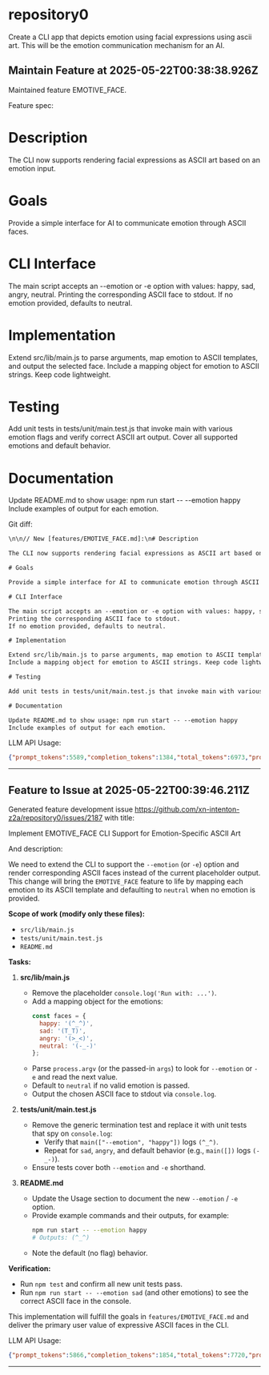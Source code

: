 # repository0
Create a CLI app that depicts emotion using facial expressions using ascii art.
This will be the emotion communication mechanism for an AI.
## Maintain Feature at 2025-05-22T00:38:38.926Z

Maintained feature EMOTIVE_FACE.

Feature spec:

# Description

The CLI now supports rendering facial expressions as ASCII art based on an emotion input.

# Goals

Provide a simple interface for AI to communicate emotion through ASCII faces.

# CLI Interface

The main script accepts an --emotion or -e option with values: happy, sad, angry, neutral.
Printing the corresponding ASCII face to stdout.
If no emotion provided, defaults to neutral.

# Implementation

Extend src/lib/main.js to parse arguments, map emotion to ASCII templates, and output the selected face.
Include a mapping object for emotion to ASCII strings. Keep code lightweight.

# Testing

Add unit tests in tests/unit/main.test.js that invoke main with various emotion flags and verify correct ASCII art output. Cover all supported emotions and default behavior.

# Documentation

Update README.md to show usage: npm run start -- --emotion happy
Include examples of output for each emotion.

Git diff:

```diff
\n\n// New [features/EMOTIVE_FACE.md]:\n# Description

The CLI now supports rendering facial expressions as ASCII art based on an emotion input.

# Goals

Provide a simple interface for AI to communicate emotion through ASCII faces.

# CLI Interface

The main script accepts an --emotion or -e option with values: happy, sad, angry, neutral.
Printing the corresponding ASCII face to stdout.
If no emotion provided, defaults to neutral.

# Implementation

Extend src/lib/main.js to parse arguments, map emotion to ASCII templates, and output the selected face.
Include a mapping object for emotion to ASCII strings. Keep code lightweight.

# Testing

Add unit tests in tests/unit/main.test.js that invoke main with various emotion flags and verify correct ASCII art output. Cover all supported emotions and default behavior.

# Documentation

Update README.md to show usage: npm run start -- --emotion happy
Include examples of output for each emotion.
```

LLM API Usage:

```json
{"prompt_tokens":5589,"completion_tokens":1384,"total_tokens":6973,"prompt_tokens_details":{"cached_tokens":0,"audio_tokens":0},"completion_tokens_details":{"reasoning_tokens":1152,"audio_tokens":0,"accepted_prediction_tokens":0,"rejected_prediction_tokens":0}}
```
---

## Feature to Issue at 2025-05-22T00:39:46.211Z

Generated feature development issue https://github.com/xn-intenton-z2a/repository0/issues/2187 with title:

Implement EMOTIVE_FACE CLI Support for Emotion-Specific ASCII Art

And description:

We need to extend the CLI to support the `--emotion` (or `-e`) option and render corresponding ASCII faces instead of the current placeholder output. This change will bring the `EMOTIVE_FACE` feature to life by mapping each emotion to its ASCII template and defaulting to `neutral` when no emotion is provided.

**Scope of work (modify only these files):**
- `src/lib/main.js`
- `tests/unit/main.test.js`
- `README.md`

**Tasks:**
1. **src/lib/main.js**
   - Remove the placeholder `console.log('Run with: ...')`.
   - Add a mapping object for the emotions:
     ```js
     const faces = {
       happy: '(^_^)',
       sad: '(T_T)',
       angry: '(>_<)',
       neutral: '(-_-)'
     };
     ```
   - Parse `process.argv` (or the passed-in `args`) to look for `--emotion` or `-e` and read the next value.
   - Default to `neutral` if no valid emotion is passed.
   - Output the chosen ASCII face to stdout via `console.log`.

2. **tests/unit/main.test.js**
   - Remove the generic termination test and replace it with unit tests that spy on `console.log`:
     - Verify that `main(["--emotion", "happy"])` logs `(^_^)`.
     - Repeat for `sad`, `angry`, and default behavior (e.g., `main([])` logs `(-_-)`).
   - Ensure tests cover both `--emotion` and `-e` shorthand.

3. **README.md**
   - Update the Usage section to document the new `--emotion` / `-e` option.
   - Provide example commands and their outputs, for example:
     ```bash
     npm run start -- --emotion happy
     # Outputs: (^_^)
     ```
   - Note the default (no flag) behavior.

**Verification:**
- Run `npm test` and confirm all new unit tests pass.
- Run `npm run start -- --emotion sad` (and other emotions) to see the correct ASCII face in the console.

This implementation will fulfill the goals in `features/EMOTIVE_FACE.md` and deliver the primary user value of expressive ASCII faces in the CLI.

LLM API Usage:

```json
{"prompt_tokens":5866,"completion_tokens":1854,"total_tokens":7720,"prompt_tokens_details":{"cached_tokens":0,"audio_tokens":0},"completion_tokens_details":{"reasoning_tokens":1280,"audio_tokens":0,"accepted_prediction_tokens":0,"rejected_prediction_tokens":0}}
```
---

